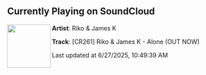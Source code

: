 ## Currently Playing on SoundCloud

[<img align="left" width="100" src="https://i1.sndcdn.com/artworks-70LLOSENBmxGLzSu-8TT9Qw-t500x500.jpg">](https://soundcloud.com/contagious-records/riko-james-k-alone?in=saxurn/sets/very-obvi)

**Artist**: Riko & James K 

**Track**: [CR261] Riko & James K - Alone (OUT NOW)

Last updated at 6/27/2025, 10:49:39 AM
